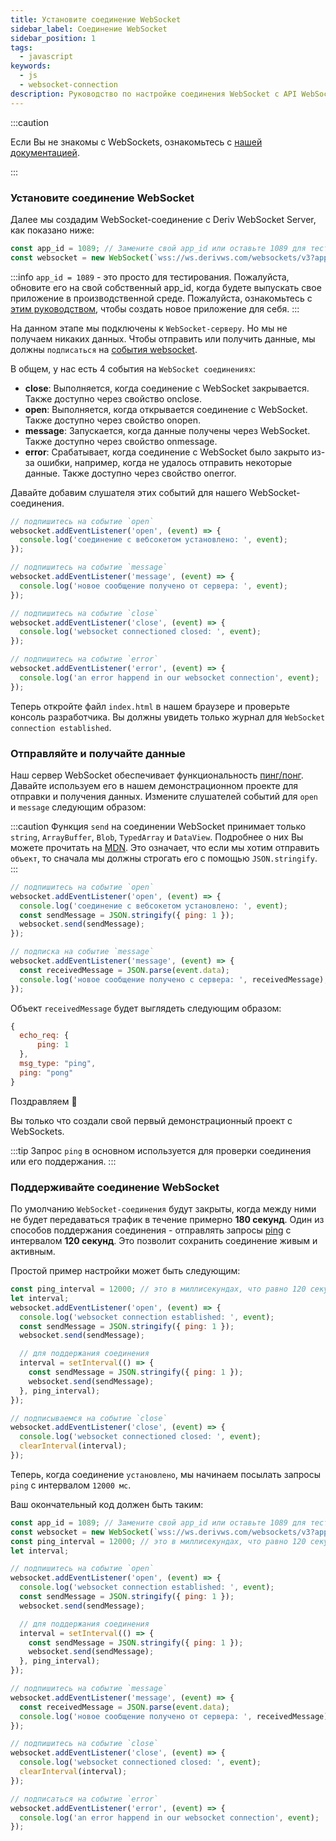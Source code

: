 ```yaml
---
title: Установите соединение WebSocket
sidebar_label: Соединение WebSocket
sidebar_position: 1
tags:
  - javascript
keywords:
  - js
  - websocket-connection
description: Руководство по настройке соединения WebSocket с API WebSocket в Вашем торговом приложении.
---
```


:::caution

Если Вы не знакомы с WebSockets, ознакомьтесь с [нашей документацией](/docs/core-concepts/websocket).

:::

### Установите соединение WebSocket

<!-- To create a websocket connection, we want to use the Deriv websocket URL with an `app_id`. You can create your own app_id within your [dashboard](/dashboard) or keep the default `1089` app_id for testing. Keep in mind that eventually, you should make your own app_id. Especially if you would like to monetize your application. -->

Далее мы создадим WebSocket-соединение с Deriv WebSocket Server, как показано ниже:

```js title="index.js" showLineNumbers
const app_id = 1089; // Замените свой app_id или оставьте 1089 для тестирования.
const websocket = new WebSocket(`wss://ws.derivws.com/websockets/v3?app_id=${app_id}`);
```

:::info
`app_id = 1089` - это просто для тестирования. Пожалуйста, обновите его на свой собственный app_id, когда будете выпускать свое приложение в производственной среде. Пожалуйста, ознакомьтесь с [этим руководством](/docs/setting-up-a-deriv-application), чтобы создать новое приложение для себя.
:::

На данном этапе мы подключены к `WebSocket-серверу`. Но мы не получаем никаких данных. Чтобы отправить или получить данные, мы должны `подписаться` на <a href="https://developer.mozilla.org/en-US/docs/Web/API/WebSocket#events" target="_blank">события websocket</a>.

В общем, у нас есть 4 события на `WebSocket соединениях`:

- **close**:
  Выполняется, когда соединение с WebSocket закрывается. Также доступно через свойство onclose.
- **open**:
  Выполняется, когда открывается соединение с WebSocket. Также доступно через свойство onopen.
- **message**:
  Запускается, когда данные получены через WebSocket. Также доступно через свойство onmessage.
- **error**:
  Срабатывает, когда соединение с WebSocket было закрыто из-за ошибки, например, когда не удалось отправить некоторые данные. Также доступно через свойство onerror.

Давайте добавим слушателя этих событий для нашего WebSocket-соединения.

```js title="index.js" showLineNumbers
// подпишитесь на событие `open`
websocket.addEventListener('open', (event) => {
  console.log('соединение с вебсокетом установлено: ', event);
});

// подпишитесь на событие `message`
websocket.addEventListener('message', (event) => {
  console.log('новое сообщение получено от сервера: ', event);
});

// подпишитесь на событие `close`
websocket.addEventListener('close', (event) => {
  console.log('websocket connectioned closed: ', event);
});

// подпишитесь на событие `error`
websocket.addEventListener('error', (event) => {
  console.log('an error happend in our websocket connection', event);
});
```

Теперь откройте файл `index.html` в нашем браузере и проверьте консоль разработчика. Вы должны увидеть только журнал для `WebSocket connection established`.

### Отправляйте и получайте данные

Наш сервер WebSocket обеспечивает функциональность <a href="/api-explorer#ping" target="_blank" rel="noopener noreferrer">пинг/понг</a>. Давайте используем его в нашем демонстрационном проекте для отправки и получения данных. Измените слушателей событий для `open` и `message` следующим образом:

:::caution
Функция `send` на соединении WebSocket принимает только `string`, `ArrayBuffer`, `Blob`, `TypedArray` и `DataView`. Подробнее о них Вы можете прочитать на [MDN](https://developer.mozilla.org/en-US/docs/Web/API/WebSocket/send). Это означает, что если мы хотим отправить `объект`, то сначала мы должны строгать его с помощью `JSON.stringify`.
:::

```js title="index.js" showLineNumbers
// подпишитесь на событие `open`
websocket.addEventListener('open', (event) => {
  console.log('соединение с вебсокетом установлено: ', event);
  const sendMessage = JSON.stringify({ ping: 1 });
  websocket.send(sendMessage);
});

// подписка на событие `message`
websocket.addEventListener('message', (event) => {
  const receivedMessage = JSON.parse(event.data);
  console.log('новое сообщение получено с сервера: ', receivedMessage);
});
```

Объект `receivedMessage` будет выглядеть следующим образом:

```js showLineNumbers
{
  echo_req: {
      ping: 1
  },
  msg_type: "ping",
  ping: "pong"
}
```

Поздравляем :tada:

Вы только что создали свой первый демонстрационный проект с WebSockets.

:::tip
Запрос `ping` в основном используется для проверки соединения или его поддержания.
:::

### Поддерживайте соединение WebSocket

По умолчанию `WebSocket-соединения` будут закрыты, когда между ними не будет передаваться трафик в течение примерно **180 секунд**. Один из способов поддержания соединения - отправлять запросы [ping](/api-explorer#ping) с интервалом **120 секунд**. Это позволит сохранить соединение живым и активным.

Простой пример настройки может быть следующим:

```js title="index.js" showLineNumbers
const ping_interval = 12000; // это в миллисекундах, что равно 120 секундам
let interval;
websocket.addEventListener('open', (event) => {
  console.log('websocket connection established: ', event);
  const sendMessage = JSON.stringify({ ping: 1 });
  websocket.send(sendMessage);

  // для поддержания соединения
  interval = setInterval(() => {
    const sendMessage = JSON.stringify({ ping: 1 });
    websocket.send(sendMessage);
  }, ping_interval);
});

// подписываемся на событие `close`
websocket.addEventListener('close', (event) => {
  console.log('websocket connectioned closed: ', event);
  clearInterval(interval);
});
```

Теперь, когда соединение `установлено`, мы начинаем посылать запросы `ping` с интервалом `12000 мс`.

Ваш окончательный код должен быть таким:

```js title="index.js" showLineNumbers
const app_id = 1089; // Замените свой app_id или оставьте 1089 для тестирования.
const websocket = new WebSocket(`wss://ws.derivws.com/websockets/v3?app_id=${app_id}`);
const ping_interval = 12000; // это в миллисекундах, что равно 120 секундам
let interval;

// подпишитесь на событие `open`
websocket.addEventListener('open', (event) => {
  console.log('websocket connection established: ', event);
  const sendMessage = JSON.stringify({ ping: 1 });
  websocket.send(sendMessage);

  // для поддержания соединения
  interval = setInterval(() => {
    const sendMessage = JSON.stringify({ ping: 1 });
    websocket.send(sendMessage);
  }, ping_interval);
});

// подпишитесь на событие `message`
websocket.addEventListener('message', (event) => {
  const receivedMessage = JSON.parse(event.data);
  console.log('новое сообщение получено от сервера: ', receivedMessage);
});

// подпишитесь на событие `close`
websocket.addEventListener('close', (event) => {
  console.log('websocket connectioned closed: ', event);
  clearInterval(interval);
});

// подписаться на событие `error`
websocket.addEventListener('error', (event) => {
  console.log('an error happend in our websocket connection', event);
});
```
